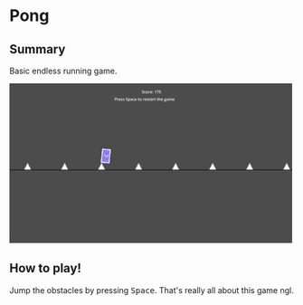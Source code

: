 # Pong
## Summary

Basic endless running game.

<img src="../screenshots/EndlessRunning.png" width="500" />

## How to play!

Jump the obstacles by pressing <kbd>Space</kbd>. That's really all about this game ngl.
